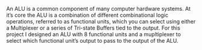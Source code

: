 An ALU is a common component of many computer hardware systems. At it’s core the ALU is a combination
of different combinational logic operations, referred to as functional units, which you can select using either
a Multiplexer or a series of Tri-state Buffers tied to the output. For this project I designed an
ALU with 8 functional units and a mupltiplexer to select which functional unit’s output to pass to the output
of the ALU. 

